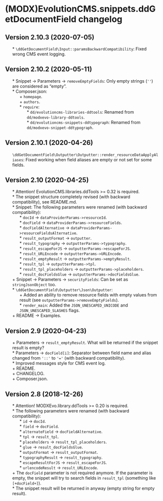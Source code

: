 # (MODX)EvolutionCMS.snippets.ddGetDocumentField changelog


## Version 2.10.3 (2020-07-05)
* \* `\ddGetDocumentField\Input::paramsBackwardCompatibility`: Fixed wrong CMS event logging.


## Version 2.10.2 (2020-05-11)
* \* Snippet → Parameters → `removeEmptyFields`: Only empty strings (`''`) are considered as “empty”.
* \* Composer.json:
	* \+ `homepage`.
	* \+ `authors`.
	* \* `require`:
		* \* `dd/evolutioncms-libraries-ddtools`: Renamed from `dd/modxevo-library-ddtools`.
		* \* `dd/evolutioncms-snippets-ddtypograph`: Renamed from `dd/modxevo-snippet-ddtypograph`.


## Version 2.10.1 (2020-04-26)
* `\ddGetDocumentField\Outputter\Outputter::render_resourceDataApplyAliases`: Fixed working when field aliases are empty or not set for some fields.


## Version 2.10 (2020-04-25)
* \* Attention! EvolutionCMS.libraries.ddTools >= 0.32 is required.
* \* The snippet structure completely revised (with backward compatibility), see README.md.
* \* Snippet: The following parameters were renamed (with backward compatibility):
	* \* `docId` → `dataProviderParams->resourceId`.
	* \* `docField` → `dataProviderParams->resourceFields`.
	* \* `docFieldAlternative` → `dataProviderParams->resourceFieldsAlternative`.
	* \* `result_outputFormat` → `outputter`.
	* \* `result_typography` → `outputterParams->typography`.
	* \* `result_escapeForJS` → `outputterParams->escapeForJS`.
	* \* `result_URLEncode` → `outputterParams->URLEncode`.
	* \* `result_emptyResult` → `outputterParams->emptyResult`.
	* \* `result_tpl` → `outputterParams->tpl`.
	* \* `result_tpl_placeholders` → `outputterParams->placeholders`.
	* \* `result_docFieldsGlue` → `outputterParams->docFieldsGlue`.
* \+ Snippet → Parameters → `securityFields`: Can be set as `stringJsonObject` too.
* \* `\ddGetDocumentField\Outputter\Json\Outputter`:
	* \+ Added an ability to remove resource fields with empty values from result (see `outputterParams->removeEmptyFields`).
	* \* `render_main`: Added the `JSON_UNESCAPED_UNICODE` and `JSON_UNESCAPED_SLASHES` flags.
* \+ README → Examples.


## Version 2.9 (2020-04-23)
* \+ Parameters → `result_emptyResult`. What will be returned if the snippet result is empty?
* \* Parameters → `docField[i]`: Separator between field name and alias changed from `'::'` to `'='` (with backward compatibility).
* \* Improved messages style for CMS event log.
* \+ README.
* \+ CHANGELOG.
* \+ Composer.json.


## Version 2.8 (2018-12-26)
* \* Attention! MODXEvo.library.ddTools >= 0.20 is required.
* \* The following parameters were renamed (with backward compatibility):
	* \* `id` → `docId`.
	* \* `field` → `docField`.
	* \* `alternateField` → `docFieldAlternative`.
	* \* `tpl` → `result_tpl`.
	* \* `placeholders` → `result_tpl_placeholders`.
	* \* `glue` → `result_docFieldsGlue`.
	* \* `outputFormat` → `result_outputFormat`.
	* \* `typographyResult` → `result_typography`.
	* \* `escapeResultForJS` → `result_escapeForJS`.
	* \* `urlencodeResult` → `result_URLEncode`.
* \+ The `docField` parameter is not required anymore. If the parameter is empty, the snippet will try to search fields in `result_tpl` (something like `[+docField+]`).
* \* The snippet result will be returned in anyway (empty string for empty result).


<link rel="stylesheet" type="text/css" href="https://DivanDesign.ru/assets/files/ddMarkdown.css" />
<style>ul{list-style:none;}</style>
